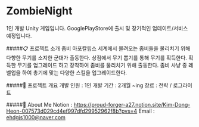 # ZombieNight
 1인 개발 Unity 게임입니다. GooglePlayStore에 출시 및 장기적인 업데이트/서비스 예정입니다.

#####📋 프로젝트 소개
좀비 아포칼립스 세계에서 몰려오는 좀비들을 물리치기 위해 다향한 무기를 소지한 군대가 출동한다.
상점에서 무기 뽑기를 통해 무기를 획득한다.
획득한 무기를 업그레이드 하고 장착하여 좀비를 물리치기 위해 출동한다.
좀비 사냥 중 레벨업을 하여 총기에 맞는 다양한 스킬을 업그레이드한다.

#####📕 프로젝트 개요
개발 인원 : 1인
개발 기간 : 2개월 ~ing
장르 : 전략 / 로그라이트




#####🙋 About Me
Notion : <https://proud-forger-a27.notion.site/Kim-Dong-Heon-007573d029cd4ef997dfd29952962f8b?pvs=4>
Email : ehdgjs1000@naver.com
